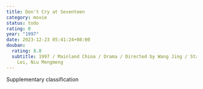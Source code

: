 ```yaml
---
title: Don't Cry at Seventeen
category: movie
status: todo
rating: 0
year: "1997"
date: 2023-12-23 05:41:24+08:00
douban:
  rating: 8.8
  subtitle: 1997 / Mainland China / Drama / Directed by Wang Jing / Starring Hao
    Lei, Niu Mengmeng
---
```


Supplementary classification
